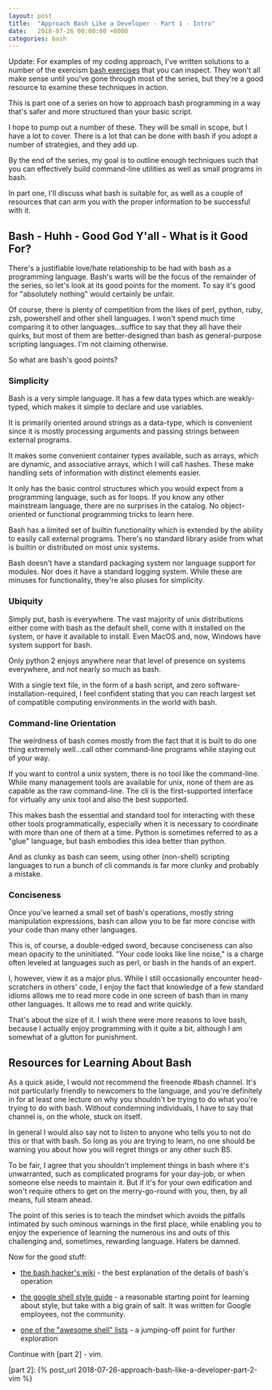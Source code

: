 ```yaml
---
layout: post
title:  "Approach Bash Like a Developer - Part 1 - Intro"
date:   2018-07-26 00:00:00 +0000
categories: bash
---
```


Update: For examples of my coding approach, I've written solutions to a
number of the exercism [bash exercises] that you can inspect.  They
won't all make sense until you've gone through most of the series, but
they're a good resource to examine these techniques in action.

This is part one of a series on how to approach bash programming in a
way that's safer and more structured than your basic script.

I hope to pump out a number of these. They will be small in scope, but I
have a lot to cover. There is a lot that can be done with bash if you
adopt a number of strategies, and they add up.

By the end of the series, my goal is to outline enough techniques such
that you can effectively build command-line utilities as well as small
programs in bash.

In part one, I'll discuss what bash is suitable for, as well as a couple
of resources that can arm you with the proper information to be
successful with it.

Bash - Huhh - Good God Y'all - What is it Good For?
---------------------------------------------------

There's a justifiable love/hate relationship to be had with bash as a
programming language. Bash's warts will be the focus of the remainder of
the series, so let's look at its good points for the moment. To say it's
good for "absolutely nothing" would certainly be unfair.

Of course, there is plenty of competition from the likes of perl,
python, ruby, zsh, powershell and other shell languages. I won't spend
much time comparing it to other languages...suffice to say that they all
have their quirks, but most of them are better-designed than bash as
general-purpose scripting languages. I'm not claiming otherwise.

So what are bash's good points?

### Simplicity

Bash is a very simple language. It has a few data types which are
weakly-typed, which makes it simple to declare and use variables.

It is primarily oriented around strings as a data-type, which is
convenient since it is mostly processing arguments and passing strings
between external programs.

It makes some convenient container types available, such as arrays,
which are dynamic, and associative arrays, which I will call hashes.
These make handling sets of information with distinct elements easier.

It only has the basic control structures which you would expect from a
programming language, such as for loops. If you know any other
mainstream language, there are no surprises in the catalog. No
object-oriented or functional programming tricks to learn here.

Bash has a limited set of builtin functionality which is extended by the
ability to easily call external programs. There's no standard library
aside from what is builtin or distributed on most unix systems.

Bash doesn't have a standard packaging system nor language support for
modules. Nor does it have a standard logging system.  While these are
minuses for functionality, they're also pluses for simplicity.

### Ubiquity

Simply put, bash is everywhere. The vast majority of unix distributions
either come with bash as the default shell, come with it installed on
the system, or have it available to install. Even MacOS and, now,
Windows have system support for bash.

Only python 2 enjoys anywhere near that level of presence on systems
everywhere, and not nearly so much as bash.

With a single text file, in the form of a bash script, and zero
software-installation-required, I feel confident stating that you can
reach largest set of compatible computing environments in the world with
bash.

### Command-line Orientation

The weirdness of bash comes mostly from the fact that it is built to do
one thing extremely well...call other command-line programs while
staying out of your way.

If you want to control a unix system, there is no tool like the
command-line. While many management tools are available for unix, none
of them are as capable as the raw command-line. The cli is the
first-supported interface for virtually any unix tool and also the best
supported.

This makes bash the essential and standard tool for interacting with
these other tools programmatically, especially when it is necessary to
coordinate with more than one of them at a time. Python is sometimes
referred to as a "glue" language, but bash embodies this idea better
than python.

And as clunky as bash can seem, using other (non-shell) scripting
languages to run a bunch of cli commands is far more clunky and probably
a mistake.

### Conciseness

Once you've learned a small set of bash's operations, mostly string
manipulation expressions, bash can allow you to be far more concise with
your code than many other languages.

This is, of course, a double-edged sword, because conciseness can also
mean opacity to the uninitiated. "Your code looks like line noise," is a
charge often leveled at languages such as perl, or bash in the hands of
an expert.

I, however, view it as a major plus. While I still occasionally
encounter head-scratchers in others' code, I enjoy the fact that
knowledge of a few standard idioms allows me to read more code in one
screen of bash than in many other languages. It allows me to read and
write quickly.

That's about the size of it. I wish there were more reasons to love
bash, because I actually enjoy programming with it quite a bit, although
I am somewhat of a glutton for punishment.

Resources for Learning About Bash
---------------------------------

As a quick aside, I would not recommend the freenode \#bash channel.
It's not particularly friendly to newcomers to the language, and you're
definitely in for at least one lecture on why you shouldn't be trying to
do what you're trying to do with bash. Without condemning individuals,
I have to say that channel is, on the whole, stuck on itself.

In general I would also say not to listen to anyone who tells you to not
do this or that with bash. So long as you are trying to learn, no one
should be warning you about how you will regret things or any other such
BS.

To be fair, I agree that you shouldn't implement things in bash where
it's unwarranted, such as complicated programs for your day-job, or when
someone else needs to maintain it. But if it's for your own edification
and won't require others to get on the merry-go-round with you, then, by
all means, full steam ahead.

The point of this series is to teach the mindset which avoids the
pitfalls intimated by such ominous warnings in the first place, while
enabling you to enjoy the experience of learning the numerous ins and
outs of this challenging and, sometimes, rewarding language. Haters be
damned.

Now for the good stuff:

-   [the bash hacker's wiki] - the best explanation of the details of
    bash's operation

-   [the google shell style guide] - a reasonable starting point for
    learning about style, but take with a big grain of salt. It was
    written for Google employees, not the community.

-   [one of the "awesome shell" lists] - a jumping-off point for further
    exploration

Continue with [part 2] - vim.

  [bash exercises]:                   https://exercism.io/profiles/binaryphile
  [the bash hacker's wiki]:           http://wiki.bash-hackers.org/
  [the google shell style guide]:     https://google.github.io/styleguide/shell.xml
  [one of the "awesome shell" lists]: https://github.com/alebcay/awesome-shell
  [part 2]:                           {% post_url 2018-07-26-approach-bash-like-a-developer-part-2-vim %}
